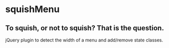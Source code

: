 # squishMenu
## To squish, or not to squish? That is the question.

jQuery plugin to detect the width of a menu and add/remove state classes.
